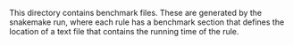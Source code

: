 This directory contains benchmark files. These are generated by the
snakemake run, where each rule has a benchmark section that defines
the location of a text file that contains the running time of the rule.
